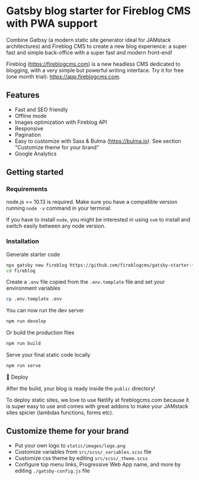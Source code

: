 # Gatsby blog starter for Fireblog CMS with PWA support

Combine Gatbsy (a modern static site generator ideal for JAMstack architectures) and Fireblog CMS to create a new blog experience: a super fast and simple back-office with a super fast and modern front-end!

Fireblog (https://fireblogcms.com) is a new headless CMS dedicated to blogging, with a very simple but powerful writing interface. Try it for free (one month trial): https://app.fireblogcms.com.

## Features

- Fast and SEO friendly
- Offline mode
- Images optimization with Fireblog API
- Responsive
- Pagination
- Easy to customize with Sass & Bulma (https://bulma.io). See section "Customize theme for your brand"
- Google Analytics

## Getting started

### Requirements

node.js >= 10.13 is required. Make sure you have a compatible version running `node -v` command in your terminal.

If you have to install `node`, you might be interested in using `nvm` to install and switch easily between any node version.

### Installation

Generate starter code

```sh
npx gatsby new fireblog https://github.com/fireblogcms/gatsby-starter-fireblog
cd fireblog
```

Create a `.env` file copied from the `.env.template` file and set your environment variables

```sh
cp .env.template .env
```

You can now run the dev server

```sh
npm run develop
```

Or build the production files

```sh
npm run build
```

Serve your final static code locally

```sh
npm run serve
```

💫 Deploy

After the build, your blog is ready inside the `public` directory!

To deploy static sites, we love to use Netlify at fireblogcms.com because it is super easy to use and comes with great addons to make your JAMstack sites spicier (lambdas functions, forms etc).

## Customize theme for your brand

- Put your own logo to `static/images/logo.png`
- Customize variables from `src/scss/_variables.scss` file
- Customize css theme by editing `src/scss/_theme.scss`
- Configure top menu links, Progressive Web App name, and more by editing `./gatsby-config.js` file

